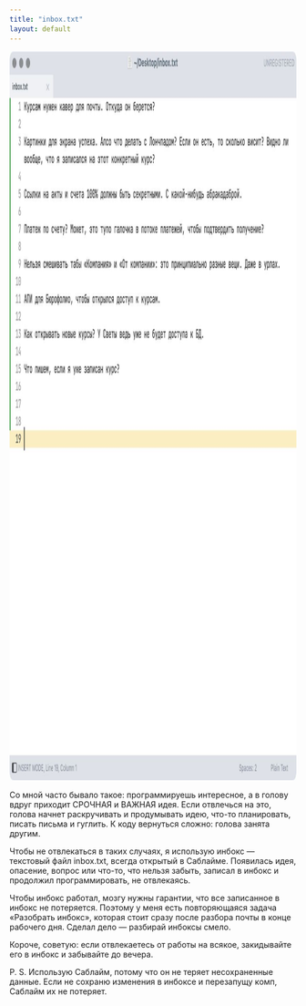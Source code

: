 ```yaml
---
title: "inbox.txt"
layout: default
---
```


<img src="/assets/inbox.txt.jpg" width="1232" height="1280"/>

Со мной часто бывало такое: программируешь интересное, а в голову вдруг приходит СРОЧНАЯ и ВАЖНАЯ идея. Если отвлечься на это, голова начнет раскручивать и продумывать идею, что-то планировать, писать письма и гуглить. К коду вернуться сложно: голова занята другим.

Чтобы не отвлекаться в таких случаях, я использую инбокс — текстовый файл inbox.txt, всегда открытый в Саблайме. Появилась идея, опасение, вопрос или что-то, что нельзя забыть, записал в инбокс и продолжил программировать, не отвлекаясь.

Чтобы инбокс работал, мозгу нужны гарантии, что все записанное в инбокс не потеряется. Поэтому у меня есть повторяющаяся задача «Разобрать инбокс», которая стоит сразу после разбора почты в конце рабочего дня. Сделал дело — разбирай инбоксы смело.

Короче, советую: если отвлекаетесь от работы на всякое, закидывайте его в инбокс и забывайте до вечера.

P. S. Использую Саблайм, потому что он не теряет несохраненные данные. Если не сохраню изменения в
инбоксе и перезапущу комп, Саблайм их не потеряет.
